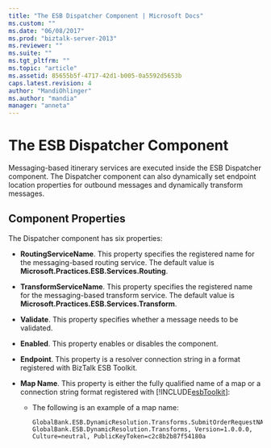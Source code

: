 ```yaml
---
title: "The ESB Dispatcher Component | Microsoft Docs"
ms.custom: ""
ms.date: "06/08/2017"
ms.prod: "biztalk-server-2013"
ms.reviewer: ""
ms.suite: ""
ms.tgt_pltfrm: ""
ms.topic: "article"
ms.assetid: 85655b5f-4717-42d1-b005-0a5592d5653b
caps.latest.revision: 4
author: "MandiOhlinger"
ms.author: "mandia"
manager: "anneta"
---
```

# The ESB Dispatcher Component
Messaging-based itinerary services are executed inside the ESB Dispatcher component. The Dispatcher component can also dynamically set endpoint location properties for outbound messages and dynamically transform messages.  
  
## Component Properties  
 The Dispatcher component has six properties:  
  
-   **RoutingServiceName**. This property specifies the registered name for the messaging-based routing service. The default value is **Microsoft.Practices.ESB.Services.Routing**.  
  
-   **TransformServiceName**. This property specifies the registered name for the messaging-based transform service. The default value is **Microsoft.Practices.ESB.Services.Transform**.  
  
-   **Validate**. This property specifies whether a message needs to be validated.  
  
-   **Enabled**. This property enables or disables the component.  
  
-   **Endpoint**. This property is a resolver connection string in a format registered with BizTalk ESB Toolkit.  
  
-   **Map Name**. This property is either the fully qualified name of a map or a connection string format registered with [!INCLUDE[esbToolkit](../includes/esbtoolkit-md.md)]:  
  
    -   The following is an example of a map name:  
  
        ```  
        GlobalBank.ESB.DynamicResolution.Transforms.SubmitOrderRequestNA_To_SubmitOrderRequestCN, GlobalBank.ESB.DynamicResolution.Transforms, Version=1.0.0.0, Culture=neutral, PublicKeyToken=c2c8b2b87f54180a  
        ```